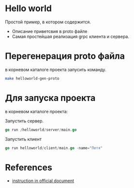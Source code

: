 # Hello world

Простой пример, в котором содержится.
* Описание приветсвия в proto файле
* Самая простейшая реализация grpc клиента и сервера.

# Перегенерация proto файла

в корневом каталоге проекта запусить команду.

```bash
make helloworld-gen-proto
```
# Для запуска проекта

в корневом каталоге проекта:

Запустить сервер.
```go
go run /helloworld/server/main.go
```

Запустить клиент
```go
go run helloworld/client/main.go -name="Петя"
```


# References

- [instruction in official document](https://grpc.io/docs/languages/go/quickstart/)